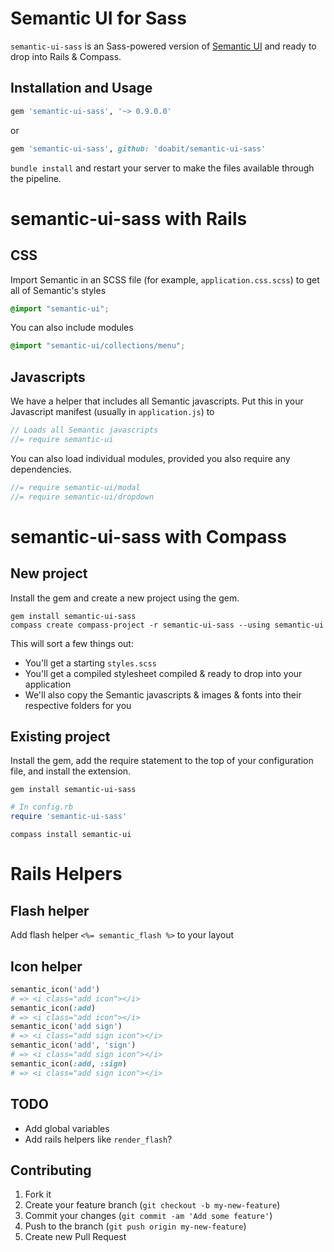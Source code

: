 # Semantic UI for Sass

`semantic-ui-sass` is an Sass-powered version of [Semantic UI](https://github.com/jlukic/Semantic-UI) and ready to drop into Rails & Compass.

## Installation and Usage

```ruby
gem 'semantic-ui-sass', '~> 0.9.0.0'
```
or

```ruby
gem 'semantic-ui-sass', github: 'doabit/semantic-ui-sass'
```

`bundle install` and restart your server to make the files available through the pipeline.

# semantic-ui-sass with Rails

## CSS

Import Semantic in an SCSS file (for example, `application.css.scss`) to get all of Semantic's styles

```css
@import "semantic-ui";
```

You can also include modules

```css
@import "semantic-ui/collections/menu";
```

## Javascripts

We have a helper that includes all Semantic javascripts. Put this in your Javascript manifest (usually in `application.js`) to

```js
// Loads all Semantic javascripts
//= require semantic-ui
```

You can also load individual modules, provided you also require any dependencies.

```js
//= require semantic-ui/modal
//= require semantic-ui/dropdown
```

# semantic-ui-sass with Compass

## New project

Install the gem and create a new project using the gem.

```console
gem install semantic-ui-sass
compass create compass-project -r semantic-ui-sass --using semantic-ui
```

This will sort a few things out:

* You'll get a starting `styles.scss`
* You'll get a compiled stylesheet compiled & ready to drop into your application
* We'll also copy the Semantic javascripts & images & fonts into their respective folders for you

## Existing project

Install the gem, add the require statement to the top of your configuration file, and install the extension.

```console
gem install semantic-ui-sass
```

```ruby
# In config.rb
require 'semantic-ui-sass'
```

```console
compass install semantic-ui
```

# Rails Helpers

## Flash helper

Add flash helper `<%= semantic_flash %>` to your layout

## Icon helper

```ruby
semantic_icon('add')
# => <i class="add icon"></i>
semantic_icon(:add)
# => <i class="add icon"></i>
semantic_icon('add sign')
# => <i class="add sign icon"></i>
semantic_icon('add', 'sign')
# => <i class="add sign icon"></i>
semantic_icon(:add, :sign)
# => <i class="add sign icon"></i>
```

## TODO

* Add global variables
* Add rails helpers like `render_flash`?

## Contributing

1. Fork it
2. Create your feature branch (`git checkout -b my-new-feature`)
3. Commit your changes (`git commit -am 'Add some feature'`)
4. Push to the branch (`git push origin my-new-feature`)
5. Create new Pull Request